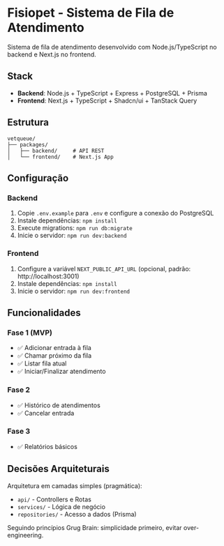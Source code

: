 # Fisiopet - Sistema de Fila de Atendimento

Sistema de fila de atendimento desenvolvido com Node.js/TypeScript no backend e Next.js no frontend.

## Stack

- **Backend**: Node.js + TypeScript + Express + PostgreSQL + Prisma
- **Frontend**: Next.js + TypeScript + Shadcn/ui + TanStack Query

## Estrutura

```
vetqueue/
├── packages/
│   ├── backend/     # API REST
│   └── frontend/    # Next.js App
```

## Configuração

### Backend

1. Copie `.env.example` para `.env` e configure a conexão do PostgreSQL
2. Instale dependências: `npm install`
3. Execute migrations: `npm run db:migrate`
4. Inicie o servidor: `npm run dev:backend`

### Frontend

1. Configure a variável `NEXT_PUBLIC_API_URL` (opcional, padrão: http://localhost:3001)
2. Instale dependências: `npm install`
3. Inicie o servidor: `npm run dev:frontend`

## Funcionalidades

### Fase 1 (MVP)
- ✅ Adicionar entrada à fila
- ✅ Chamar próximo da fila
- ✅ Listar fila atual
- ✅ Iniciar/Finalizar atendimento

### Fase 2
- ✅ Histórico de atendimentos
- ✅ Cancelar entrada

### Fase 3
- ✅ Relatórios básicos

## Decisões Arquiteturais

Arquitetura em camadas simples (pragmática):
- `api/` - Controllers e Rotas
- `services/` - Lógica de negócio
- `repositories/` - Acesso a dados (Prisma)

Seguindo princípios Grug Brain: simplicidade primeiro, evitar over-engineering.

